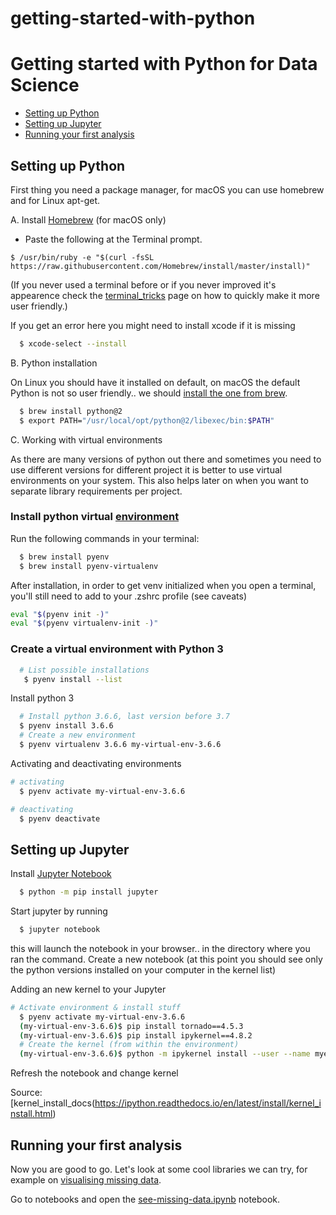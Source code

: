 # getting-started-with-python


# Getting started with Python for Data Science
- [Setting up Python](#setting-up-python)
- [Setting up Jupyter](#setting-up-jupyter)
- [Running your first analysis](#running-your-first-analysis)

## Setting up Python

First thing you need a package manager, for macOS you can use homebrew and for Linux apt-get.

A. Install [Homebrew](https://brew.sh) (for macOS only)

* Paste the following at the Terminal prompt.

`$ /usr/bin/ruby -e "$(curl -fsSL https://raw.githubusercontent.com/Homebrew/install/master/install)"`


(If you never used a terminal before or if you never improved it's appearence check the [terminal_tricks](https://github.com/pyladieshamburg/getting-started-with-python/blob/master/terminal_tricks.md) page on how to quickly make it more user friendly.)
  

If you get an error here you might need to install xcode if it is missing

```sh
  $ xcode-select --install
```

B. Python installation

On Linux you should have it installed on default, on macOS the default Python is not so user friendly.. we should [install the one from brew](ttps://docs.python-guide.org/starting/install/osx/).

```sh
  $ brew install python@2
  $ export PATH="/usr/local/opt/python@2/libexec/bin:$PATH"
```

C. Working with virtual environments

As there are many versions of python out there and sometimes you need to use different versions for different project it is better to use virtual environments on your system. This also helps later on when you want to separate library requirements per project.

### Install python virtual [environment](https://github.com/pyenv/pyenv-virtualenv)

Run the following commands in your terminal:

```sh 
  $ brew install pyenv
  $ brew install pyenv-virtualenv
```

After installation, in order to get venv initialized when you open a terminal, you'll still need to add to your .zshrc profile (see caveats)

```sh 
eval "$(pyenv init -)"
eval "$(pyenv virtualenv-init -)"
```

### Create a virtual environment with Python 3 



```sh 
  # List possible installations
   $ pyenv install --list
```

Install python 3 

```sh 
  # Install python 3.6.6, last version before 3.7
  $ pyenv install 3.6.6
  # Create a new environment
  $ pyenv virtualenv 3.6.6 my-virtual-env-3.6.6
```
Activating and deactivating environments

```sh 
# activating
  $ pyenv activate my-virtual-env-3.6.6

# deactivating
  $ pyenv deactivate
```



## Setting up Jupyter

Install [Jupyter Notebook](http://jupyter.org/install)

```sh
  $ python -m pip install jupyter
```
Start jupyter by running
```sh
  $ jupyter notebook
```
this will launch the notebook in your browser.. in the directory where you ran the command. Create a new notebook (at this point you should see only the python versions installed on your computer in the kernel list)

Adding an new kernel to your Jupyter

```sh
# Activate environment & install stuff
  $ pyenv activate my-virtual-env-3.6.6
  (my-virtual-env-3.6.6)$ pip install tornado==4.5.3
  (my-virtual-env-3.6.6)$ pip install ipykernel==4.8.2
  # Create the kernel (from within the environment)
  (my-virtual-env-3.6.6)$ python -m ipykernel install --user --name myenv --display-name "Python 3.6.6 - PyLadies"
```

Refresh the notebook and change kernel

Source: [kernel_install_docs(https://ipython.readthedocs.io/en/latest/install/kernel_install.html)



## Running your first analysis

Now you are good to go. Let's look at some cool libraries we can try, for example on [visualising missing data](https://github.com/ResidentMario/missingno).

Go to notebooks and open the [see-missing-data.ipynb](https://github.com/pyladieshamburg/getting-started-with-python/blob/master/notebooks/see-missing-data.ipynb) notebook.